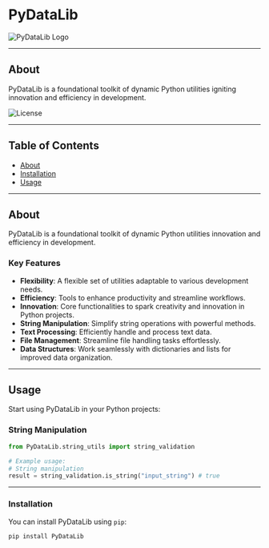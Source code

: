 
<!-- Project Title -->
# PyDataLib 
![PyDataLib Logo](https://github.com/sureshchandras3kar/PyDataLib/blob/ignite/0.1/assest/images/corelogo.png)

---

## About
PyDataLib  is a foundational toolkit of dynamic Python utilities igniting innovation and efficiency in development.

<!-- Badges (Optional) -->
![License](https://img.shields.io/badge/License-MIT-blue.svg)
<!-- Add more badges if necessary (e.g., Build, Version, etc.) -->

---

## Table of Contents
- [About](#about)
- [Installation](#installation)
- [Usage](#usage)

---

## About
PyDataLib is a foundational toolkit of dynamic Python utilities innovation and efficiency in development.

### Key Features
- **Flexibility**: A flexible set of utilities adaptable to various development needs.
- **Efficiency**: Tools to enhance productivity and streamline workflows.
- **Innovation**: Core functionalities to spark creativity and innovation in Python projects.
- **String Manipulation**: Simplify string operations with powerful methods.
- **Text Processing**: Efficiently handle and process text data.
- **File Management**: Streamline file handling tasks effortlessly.
- **Data Structures**: Work seamlessly with dictionaries and lists for improved data organization.

---

## Usage

Start using PyDataLib  in your Python projects:

### String Manipulation

```python
from PyDataLib.string_utils import string_validation

# Example usage:
# String manipulation
result = string_validation.is_string("input_string") # true
```

---

### Installation
You can install PyDataLib  using `pip`:
```bash
pip install PyDataLib 
```
